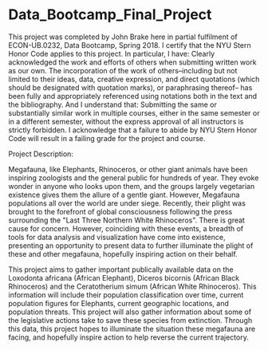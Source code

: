 # Data_Bootcamp_Final_Project
This project was completed by John Brake here in partial fulfilment of ECON-UB.0232,
Data Bootcamp, Spring 2018. I certify that the NYU Stern Honor Code applies to this project.
In particular, I have:
Clearly acknowledged the work and efforts of others when submitting written work as our own.
The incorporation of the work of others–including but not limited to their ideas, data, creative
expression, and direct quotations (which should be designated with quotation marks), or paraphrasing
thereof– has been fully and appropriately referenced using notations both in the text
and the bibliography.
And I understand that:
Submitting the same or substantially similar work in multiple courses, either in the same semester
or in a different semester, without the express approval of all instructors is strictly forbidden.
I acknowledge that a failure to abide by NYU Stern Honor Code will result in a failing grade for
the project and course.

Project Description:

Megafauna, like Elephants, Rhinoceros, or other giant animals have been inspiring zoologists and the general public for hundreds of year. They evoke wonder in anyone who looks upon them, and the groups largely vegetarian existence gives them the allure of a gentle giant. However, Megafauna populations all over the world are under siege.  Recently, their plight was brought to the forefront of global consciousness following the press surrounding the "Last Three Northern White Rhinoceros". There is great cause for concern. However, coinciding with these events, a breadth of tools for data analysis and visualization have come into existence, presenting an opportunity to present data to further illuminate the plight of these and other megafauna, hopefully inspiring action on their behalf. 

This project aims to gather important publically available data on the Loxodonta africana (African Elephant), Diceros bicornis (African Black Rhinoceros) and the Ceratotherium simum (African White Rhinoceros). This information will include their population classification over time, current population figures for Elephants, current geographic locations, and population threats. This project will also gather information about some of the legislative actions take to save these species from extinction. Through this data, this project hopes to illuminate the situation these megafauna are facing, and hopefully inspire action to help reverse the current trajectory.  

